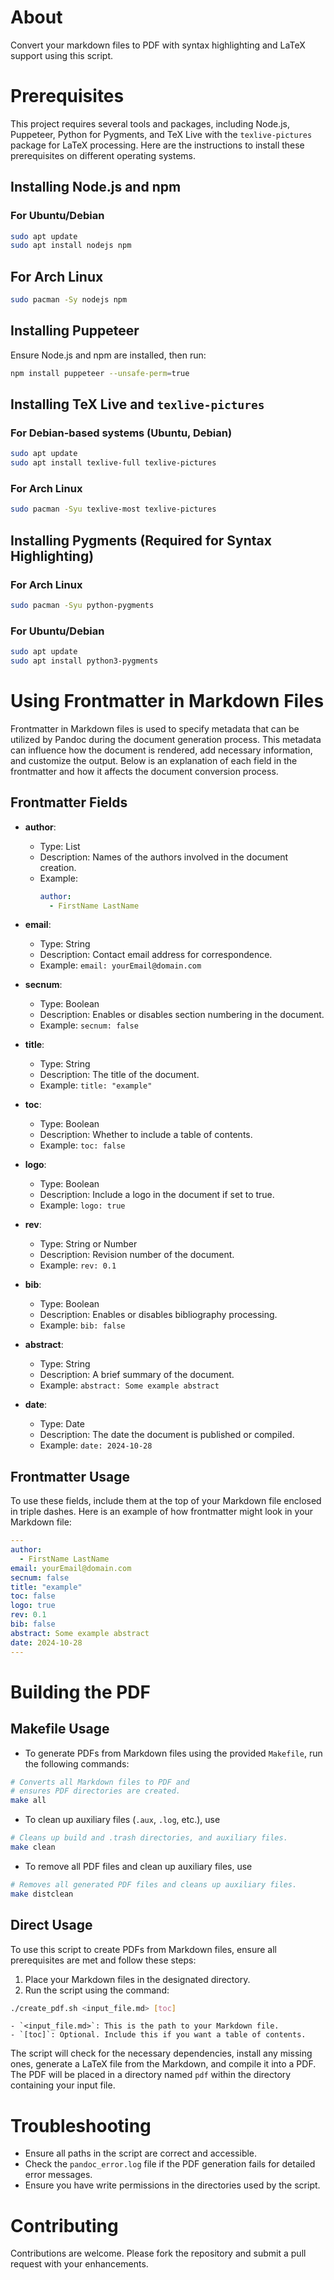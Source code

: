 # About
Convert your markdown files to PDF with syntax highlighting and LaTeX support using this script.

# Prerequisites

This project requires several tools and packages, including Node.js, Puppeteer, Python for Pygments, and TeX Live with the `texlive-pictures` package for LaTeX processing. Here are the instructions to install these prerequisites on different operating systems.

## Installing Node.js and npm

### For Ubuntu/Debian

```bash
sudo apt update
sudo apt install nodejs npm
```

## For Arch Linux

```bash
sudo pacman -Sy nodejs npm
```

## Installing Puppeteer

Ensure Node.js and npm are installed, then run:

```bash
npm install puppeteer --unsafe-perm=true
```

## Installing TeX Live and `texlive-pictures`

### For Debian-based systems (Ubuntu, Debian)

```bash
sudo apt update
sudo apt install texlive-full texlive-pictures
```

### For Arch Linux

```bash
sudo pacman -Syu texlive-most texlive-pictures
```

## Installing Pygments (Required for Syntax Highlighting)

### For Arch Linux

```bash
sudo pacman -Syu python-pygments
```

### For Ubuntu/Debian

```bash
sudo apt update
sudo apt install python3-pygments
```
# Using Frontmatter in Markdown Files

Frontmatter in Markdown files is used to specify metadata that can be utilized by Pandoc during the document generation process. This metadata can influence how the document is rendered, add necessary information, and customize the output. Below is an explanation of each field in the frontmatter and how it affects the document conversion process.

## Frontmatter Fields

- **author**:
  - Type: List
  - Description: Names of the authors involved in the document creation.
  - Example:
    ```yaml
    author:
      - FirstName LastName
    ```

- **email**:
  - Type: String
  - Description: Contact email address for correspondence.
  - Example: `email: yourEmail@domain.com`

- **secnum**:
  - Type: Boolean
  - Description: Enables or disables section numbering in the document.
  - Example: `secnum: false`

- **title**:
  - Type: String
  - Description: The title of the document.
  - Example: `title: "example"`

- **toc**:
  - Type: Boolean
  - Description: Whether to include a table of contents.
  - Example: `toc: false`

- **logo**:
  - Type: Boolean
  - Description: Include a logo in the document if set to true.
  - Example: `logo: true`

- **rev**:
  - Type: String or Number
  - Description: Revision number of the document.
  - Example: `rev: 0.1`

- **bib**:
  - Type: Boolean
  - Description: Enables or disables bibliography processing.
  - Example: `bib: false`

- **abstract**:
  - Type: String
  - Description: A brief summary of the document.
  - Example: `abstract: Some example abstract`

- **date**:
  - Type: Date
  - Description: The date the document is published or compiled.
  - Example: `date: 2024-10-28`

## Frontmatter Usage

To use these fields, include them at the top of your Markdown file enclosed in triple dashes. Here is an example of how frontmatter might look in your Markdown file:

```yaml
---
author:
  - FirstName LastName
email: yourEmail@domain.com
secnum: false
title: "example"
toc: false
logo: true
rev: 0.1
bib: false
abstract: Some example abstract
date: 2024-10-28
---
```

# Building the PDF

## Makefile Usage

- To generate PDFs from Markdown files using the provided `Makefile`, run the following commands:

```bash
# Converts all Markdown files to PDF and
# ensures PDF directories are created.
make all
```

- To clean up auxiliary files (`.aux`, `.log`, etc.), use

```bash
# Cleans up build and .trash directories, and auxiliary files.
make clean
```

- To remove all PDF files and clean up auxiliary files, use

```bash
# Removes all generated PDF files and cleans up auxiliary files.
make distclean
```

## Direct Usage

To use this script to create PDFs from Markdown files, ensure all prerequisites are met and follow these steps:

1. Place your Markdown files in the designated directory.
2. Run the script using the command:
```bash
./create_pdf.sh <input_file.md> [toc]
```
	- `<input_file.md>`: This is the path to your Markdown file.
    - `[toc]`: Optional. Include this if you want a table of contents.

The script will check for the necessary dependencies, install any missing ones, generate a LaTeX file from the Markdown, and compile it into a PDF. The PDF will be placed in a directory named `pdf` within the directory containing your input file.

# Troubleshooting

- Ensure all paths in the script are correct and accessible.
- Check the `pandoc_error.log` file if the PDF generation fails for detailed error messages.
- Ensure you have write permissions in the directories used by the script.

# Contributing

Contributions are welcome. Please fork the repository and submit a pull request with your enhancements.
